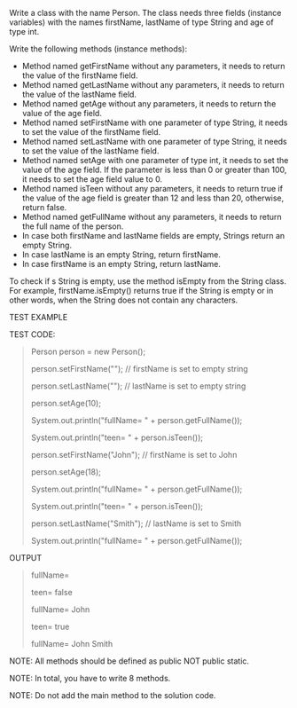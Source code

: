 Write a class with the name Person. The class needs three fields (instance variables) with the names firstName, lastName of type String and age of type int.

Write the following methods (instance methods):

* Method named getFirstName without any parameters, it needs to return the value of the firstName field.
* Method named getLastName without any parameters, it needs to return the value of the lastName field.
* Method named getAge without any parameters, it needs to return the value of the age field.
* Method named setFirstName with one parameter of type String, it needs to set the value of the firstName field.
* Method named setLastName with one parameter of type String, it needs to set the value of the lastName field.
* Method named setAge with one parameter of type int, it needs to set the value of the age field. If the parameter is less than 0 or greater than 100, it needs to set the age field value to 0.
* Method named isTeen without any parameters, it needs to return true if the value of the age field is greater than 12 and less than 20, otherwise, return false.
* Method named getFullName without any parameters, it needs to return the full name of the person.
* In case both firstName and lastName fields are empty, Strings return an empty String.
* In case lastName is an empty String, return firstName.
* In case firstName is an empty String, return lastName.

To check if s String is empty, use the method isEmpty from the String class. For example, firstName.isEmpty() returns true if the String is empty or in other words, when the String does not contain any characters.


TEST EXAMPLE

TEST CODE:

  > Person person = new Person();
  > 
  > person.setFirstName("");   // firstName is set to empty string
  >
  > person.setLastName("");    // lastName is set to empty string
  > 
  > person.setAge(10);
  >
  > System.out.println("fullName= " + person.getFullName());
  >
  > System.out.println("teen= " + person.isTeen());
  >
  > person.setFirstName("John");    // firstName is set to John
  >
  > person.setAge(18);
  >
  > System.out.println("fullName= " + person.getFullName());
  >
  > System.out.println("teen= " + person.isTeen());
  >
  > person.setLastName("Smith");    // lastName is set to Smith
  >
  > System.out.println("fullName= " + person.getFullName());

OUTPUT

  > fullName=
  >
  > teen= false
  >
  > fullName= John
  >
  > teen= true
  >
  > fullName= John Smith


NOTE: All methods should be defined as public NOT public static.

NOTE: In total, you have to write 8 methods.

NOTE: Do not add the main method to the solution code.
